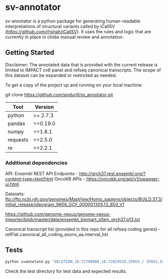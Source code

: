 # sv-annotator

sv-annotator is a python package for generating human-readable interpretations of structural variants called by iCallSV (https://github.com/rhshah/iCallSV). It uses the rules and logic that are currently in place in clinbx manual review and annotation. 

## Getting Started
Disclaimer: The annotated data that is provided with the current release is limited to IMPACT cv6 panel and refseq canonical transcripts. The scope of this dataset can be expanded or restricted as needed.

To get a copy of the project up and running on your local machine:

git clone https://github.com/andurill/sv_annotator.git

| Tool | Version |
| --- | --- |
| python | >= 2.7.3 |
| pandas | ==0.19.0 |
| numpy | ==1.8.1 |
| requests | >=2.5.0 |
| re | >=2.2.1 |

### Additional dependencies
API:
Ensembl REST API Endpoints - http://grch37.rest.ensembl.org/?content-type=text/html
OncoKB APIs - https://oncokb.org/api/v1/swagger-ui.html

Datasets:
ftp://ftp.ncbi.nih.gov/genomes/MapView/Homo_sapiens/objects/BUILD.37.3/initial_release/ideogram_9606_GCF_000001305.13_850_V1

https://github.com/genome-nexus/genome-nexus-importer/blob/master/data/ensembl_biomart_pfam_grch37.p13.txt


Canonical transcript list (provided in this repo for all refseq coding genes) - refFlat.canonical_all_coding_exons_aa.interval_list

## Tests

```bash
python svannotate.py "DELETION,16:72798880,16:72829520,ZFHX3 / ZFHX3,IGR: 18Kb before ZFHX3(-),Exon 9 of ZFHX3(-),-"

```
Check the test directory for test data and expected results.
